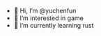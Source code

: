 - 👋 Hi, I’m @yuchenfun
- 👀 I’m interested in game
- 🌱 I’m currently learning rust

<!---
yuchenfun/yuchenfun is a ✨ special ✨ repository because its `README.md` (this file) appears on your GitHub profile.
You can click the Preview link to take a look at your changes.
--->
